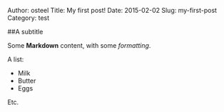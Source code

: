Author: osteel
Title: My first post!
Date: 2015-02-02
Slug: my-first-post
Category: test

##A subtitle

Some **Markdown** content, with some *formatting*.

A list:

 - Milk
 - Butter
 - Eggs

Etc.
